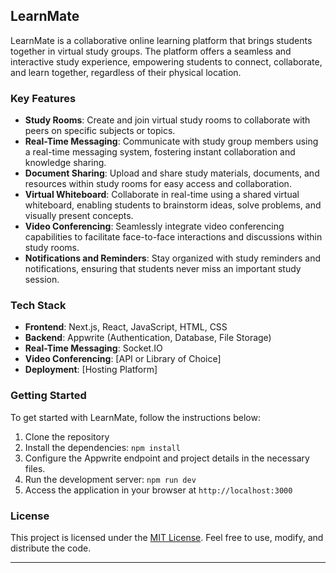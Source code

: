 ## LearnMate

LearnMate is a collaborative online learning platform that brings students together in virtual study groups. The platform offers a seamless and interactive study experience, empowering students to connect, collaborate, and learn together, regardless of their physical location.

### Key Features

- **Study Rooms**: Create and join virtual study rooms to collaborate with peers on specific subjects or topics.
- **Real-Time Messaging**: Communicate with study group members using a real-time messaging system, fostering instant collaboration and knowledge sharing.
- **Document Sharing**: Upload and share study materials, documents, and resources within study rooms for easy access and collaboration.
- **Virtual Whiteboard**: Collaborate in real-time using a shared virtual whiteboard, enabling students to brainstorm ideas, solve problems, and visually present concepts.
- **Video Conferencing**: Seamlessly integrate video conferencing capabilities to facilitate face-to-face interactions and discussions within study rooms.
- **Notifications and Reminders**: Stay organized with study reminders and notifications, ensuring that students never miss an important study session.

### Tech Stack

- **Frontend**: Next.js, React, JavaScript, HTML, CSS
- **Backend**: Appwrite (Authentication, Database, File Storage)
- **Real-Time Messaging**: Socket.IO
- **Video Conferencing**: [API or Library of Choice]
- **Deployment**: [Hosting Platform]

### Getting Started

To get started with LearnMate, follow the instructions below:

1. Clone the repository
2. Install the dependencies: `npm install`
3. Configure the Appwrite endpoint and project details in the necessary files.
4. Run the development server: `npm run dev`
5. Access the application in your browser at `http://localhost:3000`

<!-- ### Contribution Guidelines

We welcome contributions from the community to make LearnMate even better. If you'd like to contribute, please follow the guidelines outlined in [CONTRIBUTING.md](link-to-contributing-file). -->

### License

This project is licensed under the [MIT License](link-to-license-file). Feel free to use, modify, and distribute the code.

<!-- ### Acknowledgments

We would like to thank the contributors and open-source community for their valuable contributions to the development of LearnMate. -->

---
